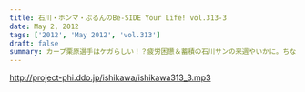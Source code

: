 ```yaml
---
title: 石川・ホンマ・ぶるんのBe-SIDE Your Life! vol.313-3
date: May 2, 2012
tags: ['2012', 'May 2012', 'vol.313']
draft: false
summary: カープ栗原選手はケガらしい！？疲労困憊＆蓄積の石川サンの来週やいかに。ちなみに、ＧＷ中はメンバーはガッツリお仕事モードであります。ＮＡＭＡＥ
---
```


http://project-phi.ddo.jp/ishikawa/ishikawa313_3.mp3